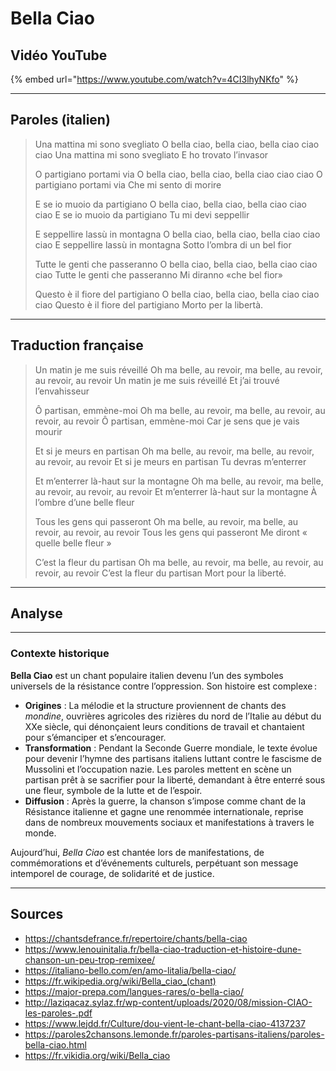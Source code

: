 
# Bella Ciao

## Vidéo YouTube

{% embed url="https://www.youtube.com/watch?v=4CI3lhyNKfo" %}

---

## Paroles (italien)

> Una mattina mi sono svegliato
> O bella ciao, bella ciao, bella ciao ciao ciao
> Una mattina mi sono svegliato
> E ho trovato l’invasor
>
> O partigiano portami via
> O bella ciao, bella ciao, bella ciao ciao ciao
> O partigiano portami via
> Che mi sento di morire
>
> E se io muoio da partigiano
> O bella ciao, bella ciao, bella ciao ciao ciao
> E se io muoio da partigiano
> Tu mi devi seppellir
>
> E seppellire lassù in montagna
> O bella ciao, bella ciao, bella ciao ciao ciao
> E seppellire lassù in montagna
> Sotto l’ombra di un bel fior
>
> Tutte le genti che passeranno
> O bella ciao, bella ciao, bella ciao ciao ciao
> Tutte le genti che passeranno
> Mi diranno «che bel fior»
>
> Questo è il fiore del partigiano
> O bella ciao, bella ciao, bella ciao ciao ciao
> Questo è il fiore del partigiano
> Morto per la libertà.

---

## Traduction française

> Un matin je me suis réveillé
> Oh ma belle, au revoir, ma belle, au revoir, au revoir, au revoir
> Un matin je me suis réveillé
> Et j’ai trouvé l’envahisseur
>
> Ô partisan, emmène-moi
> Oh ma belle, au revoir, ma belle, au revoir, au revoir, au revoir
> Ô partisan, emmène-moi
> Car je sens que je vais mourir
>
> Et si je meurs en partisan
> Oh ma belle, au revoir, ma belle, au revoir, au revoir, au revoir
> Et si je meurs en partisan
> Tu devras m’enterrer
>
> Et m’enterrer là-haut sur la montagne
> Oh ma belle, au revoir, ma belle, au revoir, au revoir, au revoir
> Et m’enterrer là-haut sur la montagne
> À l’ombre d’une belle fleur
>
> Tous les gens qui passeront
> Oh ma belle, au revoir, ma belle, au revoir, au revoir, au revoir
> Tous les gens qui passeront
> Me diront « quelle belle fleur »
>
> C’est la fleur du partisan
> Oh ma belle, au revoir, ma belle, au revoir, au revoir, au revoir
> C’est la fleur du partisan
> Mort pour la liberté.

---

## Analyse


---

### **Contexte historique**

**Bella Ciao** est un chant populaire italien devenu l’un des symboles universels de la résistance contre l’oppression. Son histoire est complexe :

- **Origines** : La mélodie et la structure proviennent de chants des *mondine*, ouvrières agricoles des rizières du nord de l’Italie au début du XXe siècle, qui dénonçaient leurs conditions de travail et chantaient pour s’émanciper et s’encourager.
- **Transformation** : Pendant la Seconde Guerre mondiale, le texte évolue pour devenir l’hymne des partisans italiens luttant contre le fascisme de Mussolini et l’occupation nazie. Les paroles mettent en scène un partisan prêt à se sacrifier pour la liberté, demandant à être enterré sous une fleur, symbole de la lutte et de l’espoir.
- **Diffusion** : Après la guerre, la chanson s’impose comme chant de la Résistance italienne et gagne une renommée internationale, reprise dans de nombreux mouvements sociaux et manifestations à travers le monde.

Aujourd’hui, *Bella Ciao* est chantée lors de manifestations, de commémorations et d’événements culturels, perpétuant son message intemporel de courage, de solidarité et de justice.

---

## Sources

- https://chantsdefrance.fr/repertoire/chants/bella-ciao
- https://www.lenouinitalia.fr/bella-ciao-traduction-et-histoire-dune-chanson-un-peu-trop-remixee/
- https://italiano-bello.com/en/amo-litalia/bella-ciao/
- https://fr.wikipedia.org/wiki/Bella_ciao_(chant)
- https://major-prepa.com/langues-rares/o-bella-ciao/
- http://laziqacaz.sylaz.fr/wp-content/uploads/2020/08/mission-CIAO-les-paroles-.pdf
- https://www.lejdd.fr/Culture/dou-vient-le-chant-bella-ciao-4137237
- https://paroles2chansons.lemonde.fr/paroles-partisans-italiens/paroles-bella-ciao.html
- https://fr.vikidia.org/wiki/Bella_ciao